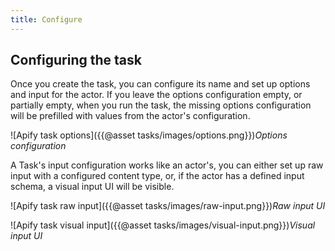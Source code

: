 ```yaml
---
title: Configure
---
```


## [](#configure-task)Configuring the task

Once you create the task, you can configure its name and set up options and input for the actor. If you leave the options configuration empty, or partially empty, when you run the task, the missing options configuration will be prefilled with values from the actor's configuration.

![Apify task options]({{@asset tasks/images/options.png}})*Options configuration*

A Task's input configuration works like an actor's, you can either set up raw input with a configured content type, or, if the actor has a defined input schema, a visual input UI will be visible.

![Apify task raw input]({{@asset tasks/images/raw-input.png}})*Raw input UI*

![Apify task visual input]({{@asset tasks/images/visual-input.png}})*Visual input UI*
